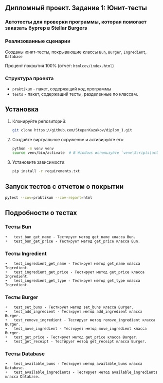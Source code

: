## Дипломный проект. Задание 1: Юнит-тесты

### Автотесты для проверки программы, которая помогает заказать бургер в Stellar Burgers

### Реализованные сценарии

Созданы юнит-тесты, покрывающие классы `Bun`, `Burger`, `Ingredient`, `Database`

Процент покрытия 100% (отчет: `htmlcov/index.html`)

### Структура проекта

- `praktikum` - пакет, содержащий код программы
- `tests` - пакет, содержащий тесты, разделенные по классам.

## Установка

1. Клонируйте репозиторий:
    ```sh
    git clone https://github.com/StepanKazakov/diplom_1.git
    ```

2. Создайте виртуальное окружение и активируйте его:
    ```sh
    python -m venv venv
    source venv/bin/activate  # В Windows используйте `venv\Scripts\activate`
    ```

3. Установите зависимости:
    ```sh
    pip install -r requirements.txt
    ```

## Запуск тестов с отчетом о покрытии

```sh
pytest --cov=praktikum --cov-report=html
```

## Подробности о тестах

### Тесты Bun

	•	test_bun_get_name - Тестирует метод get_name класса Bun.
	•	test_bun_get_price - Тестирует метод get_price класса Bun.

### Тесты Ingredient

	•	test_ingredient_get_name - Тестирует метод get_name класса Ingredient.
	•	test_ingredient_get_price - Тестирует метод get_price класса Ingredient.
	•	test_ingredient_get_type - Тестирует метод get_type класса Ingredient.

### Тесты Burger

	•	test_set_buns - Тестирует метод set_buns класса Burger.
	•	test_add_ingredient - Тестирует метод add_ingredient класса Burger.
	•	test_remove_ingredient - Тестирует метод remove_ingredient класса Burger.
	•	test_move_ingredient - Тестирует метод move_ingredient класса Burger.
	•	test_get_price - Тестирует метод get_price класса Burger.
	•	test_get_receipt - Тестирует метод get_receipt класса Burger.

### Тесты Database

	•	test_available_buns - Тестирует метод available_buns класса Database.
	•	test_available_ingredients - Тестирует метод available_ingredients класса Database.
